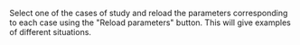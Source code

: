 Select one of the cases of study and reload the parameters corresponding to each case using the "Reload parameters" button. This will give examples of different situations.
